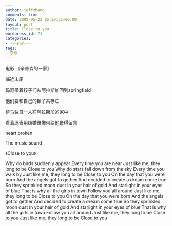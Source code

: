 ```yaml
---
author: jeffzhang
comments: true
date: 2009-05-22 05:20:31+00:00
layout: post
title: Close to you
wordpress_id: 71
categories:
- ———讨论———
tags:
- 杂谈
---
```


电影 《辛普森的一家》

临近末尾

玛奇带着孩子们从阿拉斯加回到springfield

他们要和自己的镇子共存亡

荷马独自一人在阿拉斯加的家中

看着玛奇用结婚录像带给他录得留言

heart broken

The music sound

《Close to you》


 Why do birds suddenly appear
 Every time you are near
 Just like me, they long to be
 Close to you
 Why do stars fall down from the sky
 Every time you walk by
 Just like me, they long to be
 Close to you
 On the day that you were born
 And the angels got to gether
 And decided to create a dream come true
 So they sprinkled moon dust
 In your hair of gold
 And starlight in your eyes of blue
 That is why all the girls in town
 Follow you all around
 Just like me, they long to be
 Close to you
 On the day that you were born
 And the angels got to gether
 And decided to create a dream come true
 So they sprinkled moon dust
 In your hair of gold
 And starlight in your eyes of blue
 That is why all the girls in town
 Follow you all around
 Just like me, they long to be
 Close to you
 Just like me, they long to be
 Close to you

